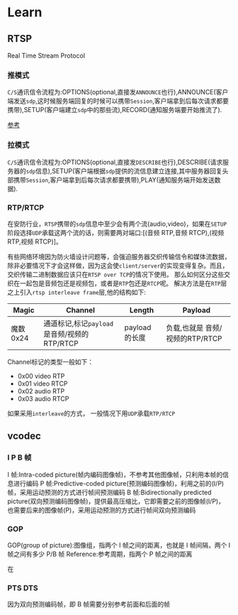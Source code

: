 # Learn

## RTSP

Real Time Stream Protocol

### 推模式

`C/S`通讯信令流程为:OPTIONS(optional,直接发`ANNOUNCE`也行),ANNOUNCE(客户端发送`sdp`,这时候服务端回复的时候可以携带`Session`,客户端拿到后每次请求都要携带),SETUP(客户端建立`sdp`中的那些流),RECORD(通知服务端要开始推流了).

[参考](./Capture.md#推流模式下)

### 拉模式

`C/S`通讯信令流程为:OPTIONS(optional,直接发`DESCRIBE`也行),DESCRIBE(请求服务器的`sdp`信息),SETUP(客户端根据`sdp`提供的流信息建立连接,其中服务器回复头部携带`Session`,客户端拿到后每次请求都要携带),PLAY(通知服务端开始发送数据).

### RTP/RTCP

在安防行业，`RTSP`携带的`sdp`信息中至少会有两个流(audio,video)，如果在`SETUP`阶段选择`UDP`承载这两个流的话，则需要两对端口:[(音频 RTP,音频 RTCP),(视频 RTP,视频 RTCP)]。

有些网络环境因为防火墙设计问题等，会强迫服务器交织传输信令和媒体流数据，除非必要情况下才会这样做，因为这会使`client/server`的实现变得复杂。而且，交织传输二进制数据应该只在`RTSP over TCP`的情况下使用。
那么如何区分这些交织在一起包是音频包还是视频包，或者是`RTP`包还是`RTCP`呢。
解决方法是在`RTP`层之上引入`rtsp interleave frame`层,他的结构如下:

| Magic     | Channel                                     | Length         | Payload                         |
| --------- | ------------------------------------------- | -------------- | ------------------------------- |
| 魔数 0x24 | 通道标记,标记`payload`是音频/视频的RTP/RTCP | payload 的长度 | 负载,也就是 音频/视频的RTP/RTCP |
Channel标记的类型一般如下：

- 0x00 video RTP
- 0x01 video RTCP
- 0x02 audio RTP
- 0x03 audio RTCP

如果采用`interleave`的方式，
一般情况下用`UDP`承载`RTP/RTCP`

## vcodec

### I P B 帧

I 帧:Intra-coded picture(帧内编码图像帧)，不参考其他图像帧，只利用本帧的信息进行编码
P 帧:Predictive-coded picture(预测编码图像帧)，利用之前的(I/P)帧，采用运动预测的方式进行帧间预测编码
B 帧:Bidirectionally predicted picture(双向预测编码图像帧)，提供最高压缩比，它即需要之前的图像帧(I/P)，也需要后来的图像帧(P)，采用运动预测的方式进行帧间双向预测编码

### GOP

GOP(group of picture):图像组，指两个 I 帧之间的距离，也就是 I 帧间隔，两个 I 帧之间有多少 P/B 帧
Reference:参考周期，指两个 P 帧之间的距离

在

### PTS DTS

因为双向预测编码帧，即 B 帧需要分别参考前面和后面的帧

